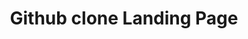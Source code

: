 ---
title: Github clone Landing Page
pubDate: 2023
description: Landing page using github API search engine to search github users
url: "https://github.com/hmmatus/github-profile"
image:
  url: "github-clon.png"
  alt: 'Movies webpage screenshot'
tags: ["web development", "next.js", "html", "css", "javascript"]
---